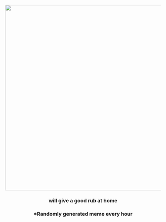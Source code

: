 <p align="center">
        <img src="https://i.redd.it/tvljp5lz65991.gif" width="600" height="600">
        </p>
        <h3 align="center">will give a good rub at home</h3>
        <h3 align="center">*Randomly generated meme every hour</h3>
    